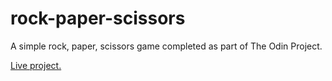 # rock-paper-scissors

A simple rock, paper, scissors game completed as part of The Odin Project.

[Live project.](https://rungmc.github.io/rock-paper-scissors/)
